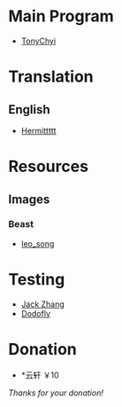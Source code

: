 Main Program
===

* [TonyChyi](https://t.me/tonychee7000)

Translation
===

English
---
* [Hermittttt](https://t.me/Hermittttt)


Resources
===

Images
---

### Beast
* [leo_song](https://t.me/leo_song)

Testing
===
* [Jack Zhang](https://t.me/jack77213)
* [Dodofly](https://t.me/dodofly)


Donation
===

* *云轩 ￥10

*Thanks for your donation!*
